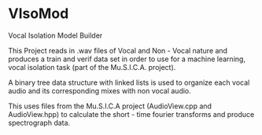 # VIsoMod
Vocal Isolation Model Builder

This Project reads in .wav files of Vocal and Non - Vocal nature and produces a train and verif data set in order to use for a machine learning, vocal isolation task (part of the Mu.S.I.C.A. project).

A binary tree data structure with linked lists is used to organize each vocal audio and its corresponding mixes with non vocal audio.

This uses files from the Mu.S.I.C.A project (AudioView.cpp and AudioView.hpp) to calculate the short - time fourier transforms and produce spectrograph data. 


